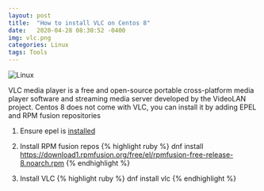 ```yaml
---
layout: post
title:  "How to install VLC on Centos 8" 
date:   2020-04-28 08:30:52 -0400
img: vlc.png
categories: Linux
tags: Tools
---
```


![Linux]({{site.baseurl}}/images/vlc.png)



VLC media player is a free and open-source portable cross-platform media player software and streaming media server developed by the VideoLAN project. 
Centos 8 does not come with VLC, you can install it by adding EPEL and RPM fusion repositories 

1. Ensure epel is [installed][epel-url]

2. Install RPM fusion repos
{% highlight ruby %}
dnf install https://download1.rpmfusion.org/free/el/rpmfusion-free-release-8.noarch.rpm
{% endhighlight %}

3. Install VLC
{% highlight ruby %}
dnf install vlc
{% endhighlight %}

[epel-url]: {{site.baseurl}}/linux/2020/04/21/install-epel.html
